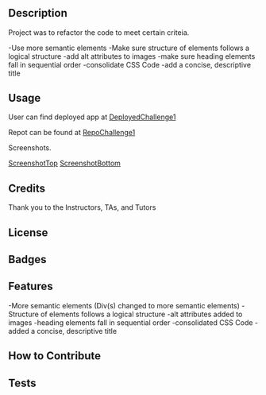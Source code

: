 # <Challend-1-Horiseon>

## Description

Project was to refactor the code to meet certain criteia.

-Use more semantic elements
-Make sure structure of elements follows a logical structure
-add alt attributes to images
-make sure heading elements fall in sequential order
-consolidate CSS Code
-add a concise, descriptive title

## Usage


User can find deployed app at [DeployedChallenge1](https://jamesdartmouth.github.io/challenge-1-horiseon/)

Repot can be found at [RepoChallenge1](https://github.com/JamesDartmouth/challenge-1-horiseon)

Screenshots.

[ScreenshotTop](./assets/images/Screenshot%20Top.png)
[ScreenshotBottom](./assets/images/Screenshot%20Bottom.png)


## Credits

Thank you to the Instructors, TAs, and Tutors


## License

## Badges

## Features

-More semantic elements (Div(s) changed to more semantic elements)
-Structure of elements follows a logical structure
-alt attributes added to images
-heading elements fall in sequential order
-consolidated CSS Code
-added a concise, descriptive title

## How to Contribute


## Tests

